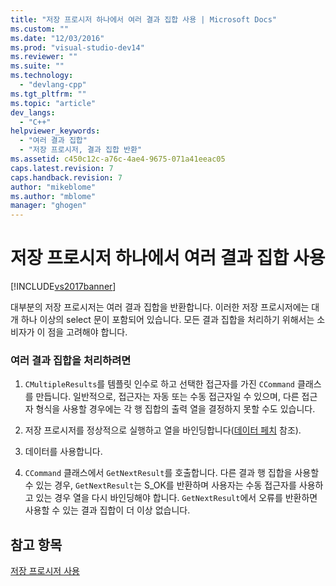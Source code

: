 ```yaml
---
title: "저장 프로시저 하나에서 여러 결과 집합 사용 | Microsoft Docs"
ms.custom: ""
ms.date: "12/03/2016"
ms.prod: "visual-studio-dev14"
ms.reviewer: ""
ms.suite: ""
ms.technology: 
  - "devlang-cpp"
ms.tgt_pltfrm: ""
ms.topic: "article"
dev_langs: 
  - "C++"
helpviewer_keywords: 
  - "여러 결과 집합"
  - "저장 프로시저, 결과 집합 반환"
ms.assetid: c450c12c-a76c-4ae4-9675-071a41eeac05
caps.latest.revision: 7
caps.handback.revision: 7
author: "mikeblome"
ms.author: "mblome"
manager: "ghogen"
---
```

# 저장 프로시저 하나에서 여러 결과 집합 사용
[!INCLUDE[vs2017banner](../../assembler/inline/includes/vs2017banner.md)]

대부분의 저장 프로시저는 여러 결과 집합을 반환합니다.  이러한 저장 프로시저에는 대개 하나 이상의 select 문이 포함되어 있습니다.  모든 결과 집합을 처리하기 위해서는 소비자가 이 점을 고려해야 합니다.  
  
### 여러 결과 집합을 처리하려면  
  
1.  `CMultipleResults`를 템플릿 인수로 하고 선택한 접근자를 가진 `CCommand` 클래스를 만듭니다.  일반적으로, 접근자는 자동 또는 수동 접근자일 수 있으며,  다른 접근자 형식을 사용할 경우에는 각 행 집합의 출력 열을 결정하지 못할 수도 있습니다.  
  
2.  저장 프로시저를 정상적으로 실행하고 열을 바인딩합니다\([데이터 페치](../../data/oledb/fetching-data.md) 참조\).  
  
3.  데이터를 사용합니다.  
  
4.  `CCommand` 클래스에서 `GetNextResult`를 호출합니다.  다른 결과 행 집합을 사용할 수 있는 경우, `GetNextResult`는 S\_OK를 반환하며 사용자는 수동 접근자를 사용하고 있는 경우 열을 다시 바인딩해야 합니다.  `GetNextResult`에서 오류를 반환하면 사용할 수 있는 결과 집합이 더 이상 없습니다.  
  
## 참고 항목  
 [저장 프로시저 사용](../../data/oledb/using-stored-procedures.md)